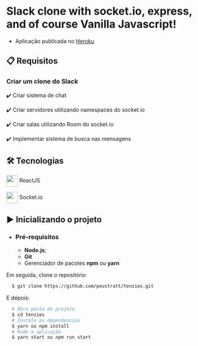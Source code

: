 # Slack clone with socket.io, express, and of course Vanilla Javascript!
- Aplicação publicada no [Heroku](https://peus-chat-io.herokuapp.com/)

## 📋 Requisitos

### Criar um clone do Slack

✔️ Criar sistema de chat

✔️ Criar servidores utilizando namespaces do socket.io

✔️ Criar salas utilizando Room do socket.io

✔️ Implementar sistema de busca nas mensagens

## 🛠 Tecnologias      
<img src="https://cdn.jsdelivr.net/gh/devicons/devicon/icons/javascript/javascript-plain.svg" align="center" width="30" height="30" /> ReactJS

<img src="https://cdn.jsdelivr.net/gh/devicons/devicon/icons/socketio/socketio-original.svg" align="center" width="30" height="30" /> Socket.io

## ▶️ Inicializando o projeto

- ### **Pré-requisitos**

  - **Node.js**;
  - **Git**
  - Gerenciador de pacotes **npm** ou **yarn**

Em seguida, clone o repositório

```sh
  $ git clone https://github.com/peustratt/tenzies.git
```

E depois:

```sh
  # Abra pasta do projeto
  $ cd tenzies
  # Instale as dependencias
  $ yarn ou npm install
  # Rode a aplicação
  $ yarn start ou npm run start
```
